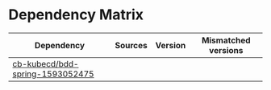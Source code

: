 # Dependency Matrix

Dependency | Sources | Version | Mismatched versions
---------- | ------- | ------- | -------------------
[cb-kubecd/bdd-spring-1593052475](https://github.com/cb-kubecd/bdd-spring-1593052475.git) |  | []() | 
